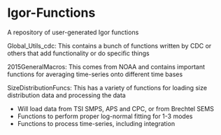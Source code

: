 # Igor-Functions
A repository of user-generated Igor functions

Global_Utils_cdc: This contains a bunch of functions written by CDC or others that add functionality or do specific things

2015GeneralMacros: This comes from NOAA and contains important functions for averaging time-series onto different time bases

SizeDistributionFuncs: This has a variety of functions for loading size distribution data and processing the data
  - Will load data from TSI SMPS, APS and CPC, or from Brechtel SEMS
  - Functions to perform proper log-normal fitting for 1-3 modes
  - Functions to process time-series, including integration
